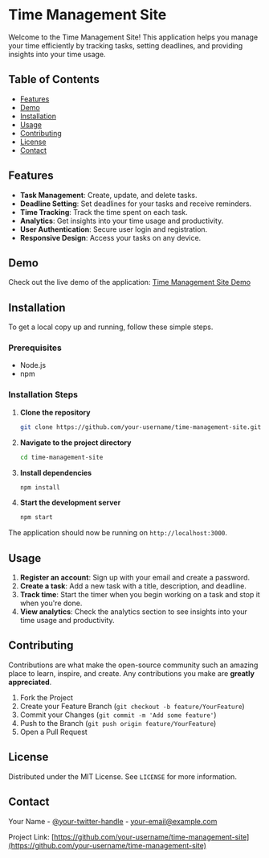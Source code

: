# Time Management Site

Welcome to the Time Management Site! This application helps you manage your time efficiently by tracking tasks, setting deadlines, and providing insights into your time usage.

## Table of Contents

- [Features](#features)
- [Demo](#demo)
- [Installation](#installation)
- [Usage](#usage)
- [Contributing](#contributing)
- [License](#license)
- [Contact](#contact)

## Features

- **Task Management**: Create, update, and delete tasks.
- **Deadline Setting**: Set deadlines for your tasks and receive reminders.
- **Time Tracking**: Track the time spent on each task.
- **Analytics**: Get insights into your time usage and productivity.
- **User Authentication**: Secure user login and registration.
- **Responsive Design**: Access your tasks on any device.

## Demo

Check out the live demo of the application: [Time Management Site Demo](http://your-demo-link.com)

## Installation

To get a local copy up and running, follow these simple steps.

### Prerequisites

- Node.js
- npm

### Installation Steps

1. **Clone the repository**

    ```bash
    git clone https://github.com/your-username/time-management-site.git
    ```

2. **Navigate to the project directory**

    ```bash
    cd time-management-site
    ```

3. **Install dependencies**

    ```bash
    npm install
    ```

4. **Start the development server**

    ```bash
    npm start
    ```

The application should now be running on `http://localhost:3000`.

## Usage

1. **Register an account**: Sign up with your email and create a password.
2. **Create a task**: Add a new task with a title, description, and deadline.
3. **Track time**: Start the timer when you begin working on a task and stop it when you're done.
4. **View analytics**: Check the analytics section to see insights into your time usage and productivity.

## Contributing

Contributions are what make the open-source community such an amazing place to learn, inspire, and create. Any contributions you make are **greatly appreciated**.

1. Fork the Project
2. Create your Feature Branch (`git checkout -b feature/YourFeature`)
3. Commit your Changes (`git commit -m 'Add some feature'`)
4. Push to the Branch (`git push origin feature/YourFeature`)
5. Open a Pull Request

## License

Distributed under the MIT License. See `LICENSE` for more information.

## Contact

Your Name - [@your-twitter-handle](https://twitter.com/your-twitter-handle) - your-email@example.com

Project Link: [https://github.com/your-username/time-management-site](https://github.com/your-username/time-management-site)

